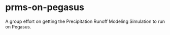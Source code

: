 # prms-on-pegasus
A group effort on getting the Precipitation Runoff Modeling Simulation to run on Pegasus. 
